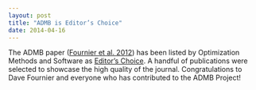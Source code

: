 ```yaml
---
layout: post
title: "ADMB is Editor’s Choice"
date: 2014-04-16
---
```


The ADMB paper ([Fournier et al. 2012](http://tandfonline.com/doi/abs/10.1080/10556788.2011.597854)) has been listed by Optimization Methods and Software as [Editor’s Choice](http://explore.tandfonline.com/page/est/optimization-methods-and-software-editors-choice-articles).
A handful of publications were selected to showcase the high quality of the journal. Congratulations to Dave Fournier and everyone who has contributed to the ADMB Project!
